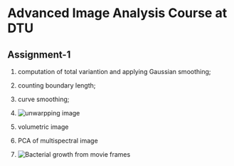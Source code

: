 # Advanced Image Analysis Course at DTU
## Assignment-1
1. computation of total variantion and applying Gaussian smoothing;
2. counting boundary length;
3. curve smoothing;
4. ![unwarpping image](https://github.com/xiahaa/cn/blob/master/assignment_1/unwarpping.gif)

5. volumetric image
6. PCA of multispectral image
7. ![Bacterial growth from movie frames](https://github.com/xiahaa/cn/blob/master/assignment_1/ezgif.com-gif-maker.gif)
